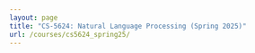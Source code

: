 ```yaml
---
layout: page
title: "CS-5624: Natural Language Processing (Spring 2025)"
url: /courses/cs5624_spring25/
---
```



